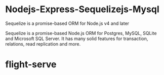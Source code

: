 # Nodejs-Express-Sequelizejs-Mysql

Sequelize is a promise-based ORM for Node.js v4 and later

Sequelize is a promise-based Node.js ORM for Postgres, MySQL, SQLite and Microsoft SQL Server.
It has many solid features for transaction, relations, read replication and more.

# flight-serve
